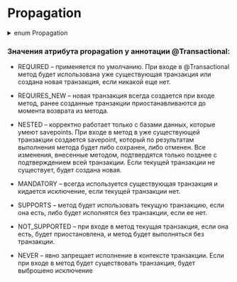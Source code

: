 # Propagation
</b></details>
<details>
<summary> enum Propagation </summary>

```java
package org.springframework.transaction.annotation;

public enum Propagation {
    REQUIRED(0),
    SUPPORTS(1),
    MANDATORY(2),
    REQUIRES_NEW(3),
    NOT_SUPPORTED(4),
    NEVER(5),
    NESTED(6);

    private final int value;

    private Propagation(int value) {
        this.value = value;
    }

    public int value() {
        return this.value;
    }
}
```
</details>

### Значения атрибута propagation у аннотации @Transactional:

* REQUIRED – применяется по умолчанию. При входе в @Transactional метод будет
использована уже существующая транзакция или создана новая транзакция, если никакой
еще нет.

* REQUIRES_NEW – новая транзакция всегда создается при входе метод, ранее созданные
транзакции приостанавливаются до момента возврата из метода.

* NESTED – корректно работает только с базами данных, которые умеют savepoints. При
входе в метод в уже существующей транзакции создается savepoint, который по результатам
выполнения метода будет либо сохранен, либо отменен. Все изменения, внесенные
методом, подтвердятся только позднее с подтверждением всей транзакции. Если текущей
транзакции не существует, будет создана новая.

* MANDATORY – всегда используется существующая транзакция и кидается исключение, если
текущей транзакции нет.

* SUPPORTS – метод будет использовать текущую транзакцию, если она есть, либо будет
исполнятся без транзакции, если ее нет.

* NOT_SUPPORTED – при входе в метод текущая транзакция, если она есть, будет
приостановлена, и метод будет выполняться без транзакции.

* NEVER – явно запрещает исполнение в контексте транзакции. Если при входе в метод будет
существовать транзакция, будет выброшено исключение
